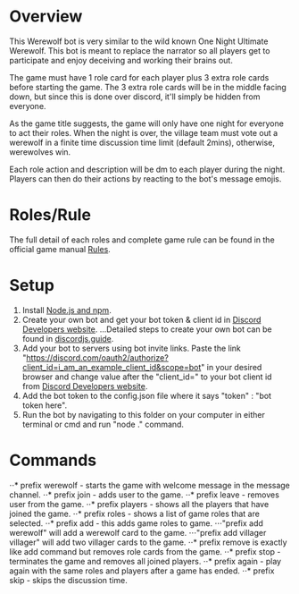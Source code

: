 # Overview

This Werewolf bot is very similar to the wild known One Night Ultimate Werewolf. This bot is meant to replace the narrator so all players get to participate and enjoy deceiving and working their brains out.

The game must have 1 role card for each player plus 3 extra role cards before starting the game. The 3 extra role cards will be in the middle facing down, but since this is done over discord, it'll simply be hidden from everyone.

As the game title suggests, the game will only have one night for everyone to act their roles. When the night is over, the village team must vote out a werewolf in a finite time discussion time limit (default 2mins), otherwise, werewolves win.

Each role action and description will be dm to each player during the night. Players can then do their actions by reacting to the bot's message emojis.

# Roles/Rule

The full detail of each roles and complete game rule can be found in the official game manual [Rules](https://www.fgbradleys.com/rules/rules2/OneNightUltimateWerewolf-rules.pdf).

# Setup

1. Install [Node.js and npm](https://www.npmjs.com/get-npm).
2. Create your own bot and get your bot token & client id in [Discord Developers website](https://discord.com/developers/applications/).
   ...Detailed steps to create your own bot can be found in [discordjs.guide](https://discordjs.guide/preparations/setting-up-a-bot-application.html#creating-your-bot).
3. Add your bot to servers using bot invite links. Paste the link "https://discord.com/oauth2/authorize?client_id=i_am_an_example_client_id&scope=bot" in your desired browser and change value after the "client_id=" to your bot client id from [Discord Developers website](https://discord.com/developers/applications/).
4. Add the bot token to the config.json file where it says "token" : "bot token here".
5. Run the bot by navigating to this folder on your computer in either terminal or cmd and run "node ." command.

# Commands

⋅⋅* prefix werewolf - starts the game with welcome message in the message channel.
⋅⋅* prefix join - adds user to the game.
⋅⋅* prefix leave - removes user from the game.
⋅⋅* prefix players - shows all the players that have joined the game.
⋅⋅* prefix roles - shows a list of game roles that are selected.
⋅⋅* prefix add - this adds game roles to game.
⋅⋅⋅"prefix add werewolf" will add a werewolf card to the game.
⋅⋅⋅"prefix add villager villager" will add two villager cards to the game.
⋅⋅* prefix remove is exactly like add command but removes role cards from the game.
⋅⋅* prefix stop - terminates the game and removes all joined players.
⋅⋅* prefix again - play again with the same roles and players after a game has ended.
⋅⋅* prefix skip - skips the discussion time.
